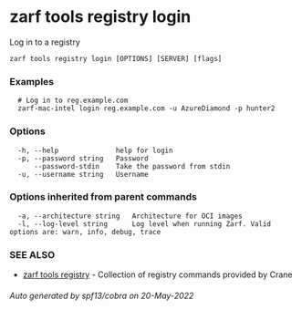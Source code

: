 # zarf tools registry login

Log in to a registry

```
zarf tools registry login [OPTIONS] [SERVER] [flags]
```

### Examples

```
  # Log in to reg.example.com
  zarf-mac-intel login reg.example.com -u AzureDiamond -p hunter2
```

### Options

```
  -h, --help              help for login
  -p, --password string   Password
      --password-stdin    Take the password from stdin
  -u, --username string   Username
```

### Options inherited from parent commands

```
  -a, --architecture string   Architecture for OCI images
  -l, --log-level string      Log level when running Zarf. Valid options are: warn, info, debug, trace
```

### SEE ALSO

* [zarf tools registry](./)	 - Collection of registry commands provided by Crane

###### Auto generated by spf13/cobra on 20-May-2022
